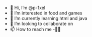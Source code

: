 - 👋 Hi, I’m @p-1xel
- 👀 I’m interested in food and games
- 🌱 I’m currently learning html and java
- 💞️ I’m looking to collaborate on 
- 📫 How to reach me -🤷‍♂️

<!---
p-1xel/p-1xel is a ✨ special ✨ repository because its `README.md` (this file) appears on your GitHub profile.
You can click the Preview link to take a look at your changes.
--->
